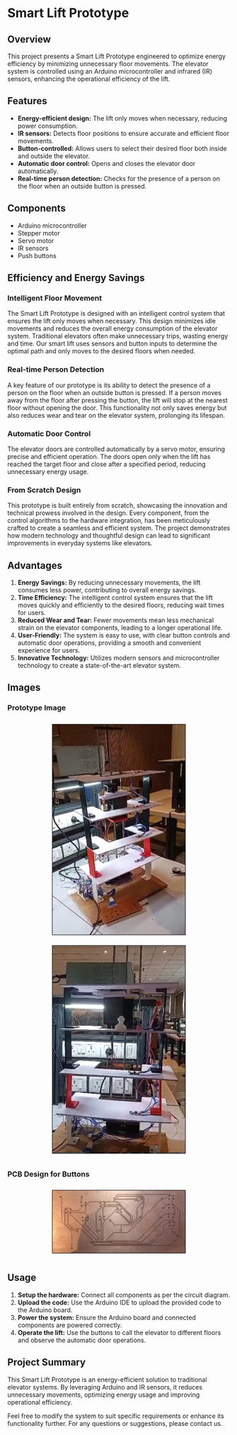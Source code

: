 # Smart Lift Prototype

## Overview

This project presents a Smart Lift Prototype engineered to optimize energy efficiency by minimizing unnecessary floor movements. The elevator system is controlled using an Arduino microcontroller and infrared (IR) sensors, enhancing the operational efficiency of the lift.

## Features

- **Energy-efficient design:** The lift only moves when necessary, reducing power consumption.
- **IR sensors:** Detects floor positions to ensure accurate and efficient floor movements.
- **Button-controlled:** Allows users to select their desired floor both inside and outside the elevator.
- **Automatic door control:** Opens and closes the elevator door automatically.
- **Real-time person detection:** Checks for the presence of a person on the floor when an outside button is pressed.

## Components

- Arduino microcontroller
- Stepper motor
- Servo motor
- IR sensors
- Push buttons

## Efficiency and Energy Savings

### Intelligent Floor Movement

The Smart Lift Prototype is designed with an intelligent control system that ensures the lift only moves when necessary. This design minimizes idle movements and reduces the overall energy consumption of the elevator system. Traditional elevators often make unnecessary trips, wasting energy and time. Our smart lift uses sensors and button inputs to determine the optimal path and only moves to the desired floors when needed.

### Real-time Person Detection

A key feature of our prototype is its ability to detect the presence of a person on the floor when an outside button is pressed. If a person moves away from the floor after pressing the button, the lift will stop at the nearest floor without opening the door. This functionality not only saves energy but also reduces wear and tear on the elevator system, prolonging its lifespan.

### Automatic Door Control

The elevator doors are controlled automatically by a servo motor, ensuring precise and efficient operation. The doors open only when the lift has reached the target floor and close after a specified period, reducing unnecessary energy usage.

### From Scratch Design

This prototype is built entirely from scratch, showcasing the innovation and technical prowess involved in the design. Every component, from the control algorithms to the hardware integration, has been meticulously crafted to create a seamless and efficient system. The project demonstrates how modern technology and thoughtful design can lead to significant improvements in everyday systems like elevators.

## Advantages

1. **Energy Savings:** By reducing unnecessary movements, the lift consumes less power, contributing to overall energy savings.
2. **Time Efficiency:** The intelligent control system ensures that the lift moves quickly and efficiently to the desired floors, reducing wait times for users.
3. **Reduced Wear and Tear:** Fewer movements mean less mechanical strain on the elevator components, leading to a longer operational life.
4. **User-Friendly:** The system is easy to use, with clear button controls and automatic door operations, providing a smooth and convenient experience for users.
5. **Innovative Technology:** Utilizes modern sensors and microcontroller technology to create a state-of-the-art elevator system.

## Images

### Prototype Image

<p align="center">
  <img src="lift1.jpeg" alt="Prototype Image" width="300" style="border:1px solid black; margin: 10px;">
  <img src="lift2.jpeg" alt="Prototype Image" width="300" style="border:1px solid black; margin: 10px;">
</p>

### PCB Design for Buttons

<p align="center">
  <img src="pcb (2).jpeg" alt="PCB Design for Buttons" width="300" style="border:1px solid black; margin: 10px;">
</p>

## Usage

1. **Setup the hardware:** Connect all components as per the circuit diagram.
2. **Upload the code:** Use the Arduino IDE to upload the provided code to the Arduino board.
3. **Power the system:** Ensure the Arduino board and connected components are powered correctly.
4. **Operate the lift:** Use the buttons to call the elevator to different floors and observe the automatic door operations.

## Project Summary

This Smart Lift Prototype is an energy-efficient solution to traditional elevator systems. By leveraging Arduino and IR sensors, it reduces unnecessary movements, optimizing energy usage and improving operational efficiency.

Feel free to modify the system to suit specific requirements or enhance its functionality further. For any questions or suggestions, please contact us.
